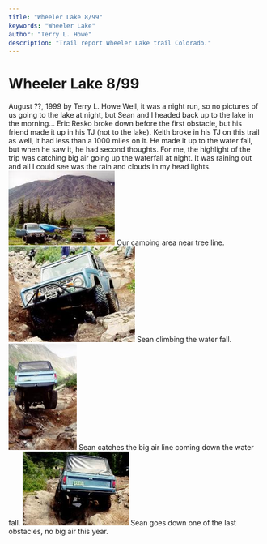 ```yaml
---
title: "Wheeler Lake 8/99"
keywords: "Wheeler Lake"
author: "Terry L. Howe"
description: "Trail report Wheeler Lake trail Colorado."
---
```


# Wheeler Lake 8/99
August ??, 1999
by Terry L. Howe
Well, it was a night run, so no pictures of us going to the lake at
night, but Sean and I headed back up to the lake in the morning...
Eric Resko broke down before the first obstacle, but his friend
made it up in his TJ (not to the lake).  Keith broke in his TJ
on this trail as well, it had less than a 1000 miles on it.  He
made it up to the water fall, but when he saw it, he had second
thoughts.
For me, the highlight of the trip was catching big air going up the
waterfall at night.  It was raining out and all I could see was the
rain and clouds in my head lights.
![Wheeler Lake](wl990704.jpg)
Our camping area near tree line.
![Wheeler Lake](wl990703.jpg)
Sean climbing the water fall.
![Wheeler Lake](wl990702.jpg)
Sean catches the big air line coming down the water fall.
![Wheeler Lake](wl990701.jpg)
Sean goes down one of the last obstacles, no big air this year.